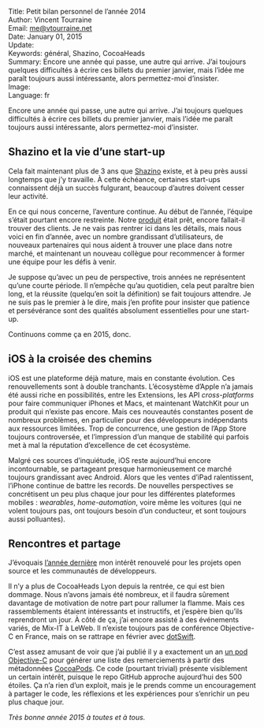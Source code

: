 Title:    Petit bilan personnel de l’année 2014  
Author:   Vincent Tourraine  
Email:    me@vtourraine.net  
Date:     January 01, 2015  
Update:   
Keywords: général, Shazino, CocoaHeads  
Summary:  Encore une année qui passe, une autre qui arrive. J’ai toujours quelques difficultés à écrire ces billets du premier janvier, mais l’idée me paraît toujours aussi intéressante, alors permettez-moi d’insister.  
Image:    
Language: fr  


Encore une année qui passe, une autre qui arrive. J’ai toujours quelques difficultés à écrire ces billets du premier janvier, mais l’idée me paraît toujours aussi intéressante, alors permettez-moi d’insister. 


## Shazino et la vie d’une start-up

Cela fait maintenant plus de 3 ans que [Shazino][] existe, et à peu près aussi longtemps que j’y travaille. À cette échéance, certaines start-ups connaissent déjà un succès fulgurant, beaucoup d’autres doivent cesser leur activité.

En ce qui nous concerne, l’aventure continue. Au début de l’année, l’équipe s’était pourtant encore restreinte. Notre [produit][Hivebench] était prêt, encore fallait-il trouver des clients. Je ne vais pas rentrer ici dans les détails, mais nous voici en fin d’année, avec un nombre grandissant d’utilisateurs, de nouveaux partenaires qui nous aident à trouver une place dans notre marché, et maintenant un nouveau collègue pour recommencer à former une équipe pour les défis à venir. 

Je suppose qu’avec un peu de perspective, trois années ne représentent qu’une courte période. Il n’empêche qu’au quotidien, cela peut paraître bien long, et la réussite (quelqu’en soit la définition) se fait toujours attendre. Je ne suis pas le premier à le dire, mais j’en profite pour insister que patience et persévérance sont des qualités absolument essentielles pour une start-up.

Continuons comme ça en 2015, donc.  


## iOS à la croisée des chemins

iOS est une plateforme déjà mature, mais en constante évolution. Ces renouvellements sont à double tranchants. L’écosystème d’Apple n’a jamais été aussi riche en possibilités, entre les Extensions, les API _cross-platforms_ pour faire communiquer iPhones et Macs, et maintenant WatchKit pour un produit qui n’existe pas encore. Mais ces nouveautés constantes posent de nombreux problèmes, en particulier pour des développeurs indépendants aux ressources limitées. Trop de concurrence, une gestion de l’App Store toujours controversée, et l’impression d’un manque de stabilité qui parfois met à mal la réputation d’excellence de cet écosystème. 

Malgré ces sources d’inquiétude, iOS reste aujourd’hui encore incontournable, se partageant presque harmonieusement ce marché toujours grandissant avec Android. Alors que les ventes d’iPad ralentissent, l’iPhone continue de battre les records. De nouvelles perspectives se concrétisent un peu plus chaque jour pour les différentes plateformes mobiles : _wearables_, _home-automation_, voire même les voitures (qui ne volent toujours pas, ont toujours besoin d’un conducteur, et sont toujours aussi polluantes). 


## Rencontres et partage

J’évoquais [l’année dernière][bilan 2013] mon intérêt renouvelé pour les projets open source et les communautés de développeurs. 

Il n’y a plus de CocoaHeads Lyon depuis la rentrée, ce qui est bien dommage. Nous n’avons jamais été nombreux, et il faudra sûrement davantage de motivation de notre part pour rallumer la flamme. Mais ces rassemblements étaient intéressants et instructifs, et j’espère bien qu’ils reprendront un jour. À côté de ça, j’ai encore assisté à des événements variés, de Mix-IT à LeWeb. Il n’existe toujours pas de conférence Objective-C en France, mais on se rattrape en février avec [dotSwift][]. 

C’est assez amusant de voir que j’ai publié il y a exactement un an [un pod Objective-C][VTAck] pour générer une liste des remerciements à partir des métadonnées [CocoaPods][]. Ce code (pourtant trivial) présente visiblement un certain intérêt, puisque le repo GitHub approche aujourd’hui des 500 étoiles. Ça n’a rien d’un exploit, mais je le prends comme un encouragement à partager le code, les réflexions et les expériences pour s’enrichir un peu plus chaque jour.   

_Très bonne année 2015 à toutes et à tous._


[Shazino]:    http://www.shazino.com
[Hivebench]:  http://www.hivebench.com
[VTAck]:      https://github.com/vtourraine/VTAcknowledgementsViewController
[CocoaPods]:  http://www.cocoapods.org
[dotSwift]:   http://www.dotswift.io
[bilan 2013]: http://www.vtourraine.net/blog/2014/2013-bilan
